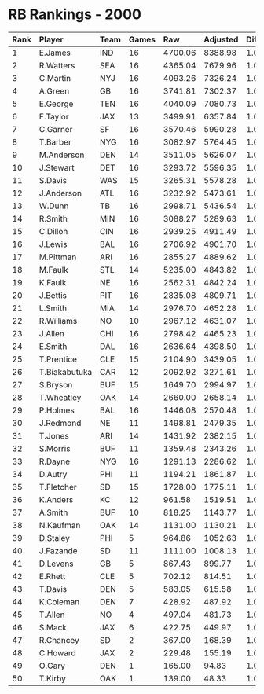 # RB Rankings - 2000

| Rank | Player        | Team | Games | Raw     | Adjusted | Difficulty | Avg/Game | Typical | Consistency | Trend    |
| :----| :-------------| :----| :-----| :-------| :--------| :----------| :--------| :-------| :-----------| :--------|
| 1    | E.James       | IND  | 16    | 4700.06 | 8388.98  | 1.000      | 524.31   | 532.00  | 7/4/5       | +55.3%   |
| 2    | R.Watters     | SEA  | 16    | 4365.04 | 7679.96  | 1.000      | 480.00   | 460.56  | 7/2/7       | +131.8%  |
| 3    | C.Martin      | NYJ  | 16    | 4093.26 | 7326.24  | 1.000      | 457.89   | 462.16  | 7/1/8       | +123.8%  |
| 4    | A.Green       | GB   | 16    | 3741.81 | 7302.37  | 1.000      | 456.40   | 497.85  | 10/0/6      | +98.7%   |
| 5    | E.George      | TEN  | 16    | 4040.09 | 7080.73  | 1.000      | 442.55   | 492.95  | 10/0/6      | +83.5%   |
| 6    | F.Taylor      | JAX  | 13    | 3499.91 | 6357.84  | 1.000      | 489.06   | 482.03  | 6/3/4       | +100.9%  |
| 7    | C.Garner      | SF   | 16    | 3570.46 | 5990.28  | 1.000      | 374.39   | 397.97  | 9/2/5       | +76.8%   |
| 8    | T.Barber      | NYG  | 16    | 3082.97 | 5764.45  | 1.000      | 360.28   | 376.57  | 7/3/6       | +44.9%   |
| 9    | M.Anderson    | DEN  | 14    | 3511.05 | 5626.07  | 1.000      | 401.86   | 386.17  | 8/0/6       | +169.6%  |
| 10   | J.Stewart     | DET  | 16    | 3293.72 | 5596.35  | 1.000      | 349.77   | 351.68  | 9/1/6       | +83.1%   |
| 11   | S.Davis       | WAS  | 15    | 3265.31 | 5578.28  | 1.000      | 371.89   | 365.29  | 7/0/8       | +89.2%   |
| 12   | J.Anderson    | ATL  | 16    | 3232.92 | 5473.61  | 1.000      | 342.10   | 360.05  | 7/1/8       | +82.6%   |
| 13   | W.Dunn        | TB   | 16    | 2998.71 | 5436.54  | 1.000      | 339.78   | 298.90  | 9/1/6       | +136.1%  |
| 14   | R.Smith       | MIN  | 16    | 3088.27 | 5289.63  | 1.000      | 330.60   | 327.46  | 7/0/9       | +88.8%   |
| 15   | C.Dillon      | CIN  | 16    | 2939.25 | 4911.49  | 1.000      | 306.97   | 275.91  | 9/1/6       | +158.2%  |
| 16   | J.Lewis       | BAL  | 16    | 2706.92 | 4901.70  | 1.000      | 306.36   | 321.39  | 7/1/8       | +128.1%  |
| 17   | M.Pittman     | ARI  | 16    | 2855.27 | 4889.62  | 1.000      | 305.60   | 323.90  | 9/2/5       | +127.5%  |
| 18   | M.Faulk       | STL  | 14    | 5235.00 | 4843.82  | 1.000      | 345.99   | 357.16  | 7/1/6       | +87.3%   |
| 19   | K.Faulk       | NE   | 16    | 2562.31 | 4842.24  | 1.000      | 302.64   | 354.28  | 7/2/7       | +159.2%  |
| 20   | J.Bettis      | PIT  | 16    | 2835.08 | 4809.71  | 1.000      | 300.61   | 312.25  | 6/4/6       | +58.8%   |
| 21   | L.Smith       | MIA  | 14    | 2976.70 | 4652.28  | 1.000      | 332.31   | 339.59  | 6/2/6       | +113.8%  |
| 22   | R.Williams    | NO   | 10    | 2967.12 | 4631.07  | 1.000      | 463.11   | 453.88  | 5/1/4       | INACTIVE |
| 23   | J.Allen       | CHI  | 16    | 2798.42 | 4465.23  | 1.000      | 279.08   | 276.12  | 7/2/7       | +84.4%   |
| 24   | E.Smith       | DAL  | 16    | 2636.64 | 4398.50  | 1.000      | 274.91   | 296.56  | 10/0/6      | +135.7%  |
| 25   | T.Prentice    | CLE  | 15    | 2104.90 | 3439.05  | 1.000      | 229.27   | 215.73  | 7/2/6       | +152.5%  |
| 26   | T.Biakabutuka | CAR  | 12    | 2092.92 | 3271.61  | 1.000      | 272.63   | 326.16  | 8/1/3       | +126.6%  |
| 27   | S.Bryson      | BUF  | 15    | 1649.70 | 2994.97  | 1.000      | 199.66   | 202.77  | 10/1/4      | +91.9%   |
| 28   | T.Wheatley    | OAK  | 14    | 2660.00 | 2658.14  | 1.000      | 189.87   | 171.88  | 5/0/9       | +72.0%   |
| 29   | P.Holmes      | BAL  | 16    | 1446.08 | 2570.48  | 1.000      | 160.65   | 166.74  | 8/2/6       | +231.8%  |
| 30   | J.Redmond     | NE   | 11    | 1498.81 | 2479.35  | 1.000      | 225.40   | 209.43  | 6/0/5       | +401.8%  |
| 31   | T.Jones       | ARI  | 14    | 1431.92 | 2382.15  | 1.000      | 170.15   | 154.17  | 9/0/5       | +196.5%  |
| 32   | S.Morris      | BUF  | 11    | 1359.48 | 2343.26  | 1.000      | 213.02   | 195.72  | 6/0/5       | +182.6%  |
| 33   | R.Dayne       | NYG  | 16    | 1291.13 | 2286.62  | 1.000      | 142.91   | 140.67  | 7/2/7       | +233.6%  |
| 34   | D.Autry       | PHI  | 11    | 1194.21 | 1861.87  | 1.000      | 169.26   | 164.27  | 5/1/5       | +221.2%  |
| 35   | T.Fletcher    | SD   | 15    | 1728.00 | 1775.11  | 1.000      | 118.34   | 111.46  | 6/0/9       | +216.8%  |
| 36   | K.Anders      | KC   | 12    | 961.58  | 1519.51  | 1.000      | 126.63   | 117.96  | 6/0/6       | +754.9%  |
| 37   | A.Smith       | BUF  | 10    | 818.25  | 1143.77  | 1.000      | 114.38   | 80.19   | 4/0/6       | +286.1%  |
| 38   | N.Kaufman     | OAK  | 14    | 1131.00 | 1130.21  | 1.000      | 80.73    | 81.44   | 8/1/5       | +102.4%  |
| 39   | D.Staley      | PHI  | 5     | 964.86  | 1052.63  | 1.000      | 210.53   | 212.24  | 2/0/3       | INACTIVE |
| 40   | J.Fazande     | SD   | 11    | 1111.00 | 1008.13  | 1.000      | 91.65    | 92.10   | 7/1/3       | +162.1%  |
| 41   | D.Levens      | GB   | 5     | 867.43  | 899.77   | 1.000      | 179.95   | 152.79  | 2/0/3       | INACTIVE |
| 42   | E.Rhett       | CLE  | 5     | 702.12  | 814.51   | 1.000      | 162.90   | 166.63  | 2/1/2       | INACTIVE |
| 43   | T.Davis       | DEN  | 5     | 583.05  | 615.58   | 1.000      | 123.12   | 125.27  | 3/0/2       | INACTIVE |
| 44   | K.Coleman     | DEN  | 7     | 428.92  | 487.92   | 1.000      | 69.70    | 65.05   | 3/1/3       | +601.1%  |
| 45   | T.Allen       | NO   | 4     | 497.04  | 481.73   | 1.000      | 120.43   | 131.18  | 2/0/2       | N/A      |
| 46   | S.Mack        | JAX  | 6     | 422.75  | 449.97   | 1.000      | 75.00    | 83.01   | 3/0/3       | INACTIVE |
| 47   | R.Chancey     | SD   | 2     | 367.00  | 168.39   | 1.000      | 84.20    | 84.20   | 1/0/1       | INACTIVE |
| 48   | C.Howard      | JAX  | 2     | 229.48  | 155.19   | 1.000      | 77.60    | 77.60   | 1/0/1       | INACTIVE |
| 49   | O.Gary        | DEN  | 1     | 165.00  | 94.83    | 1.000      | 94.83    | 94.83   | 0/1/0       | INACTIVE |
| 50   | T.Kirby       | OAK  | 1     | 139.00  | 48.33    | 1.000      | 48.33    | 48.33   | 0/1/0       | N/A      |

